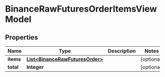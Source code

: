 # BinanceRawFuturesOrderItemsViewModel

## Properties
Name | Type | Description | Notes
------------ | ------------- | ------------- | -------------
**items** | [**List&lt;BinanceRawFuturesOrder&gt;**](BinanceRawFuturesOrder.md) |  |  [optional]
**total** | **Integer** |  |  [optional]
